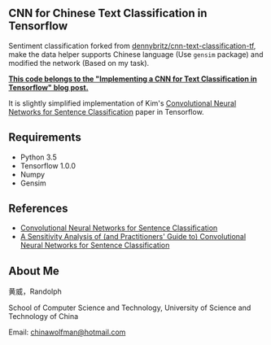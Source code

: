 ## CNN for Chinese Text Classification in Tensorflow

Sentiment classification forked from [dennybritz/cnn-text-classification-tf](https://github.com/dennybritz/cnn-text-classification-tf), make the data helper supports Chinese language (Use `gensim` package) and modified the network (Based on my task).

**[This code belongs to the "Implementing a CNN for Text Classification in Tensorflow" blog post.](http://www.wildml.com/2015/12/implementing-a-cnn-for-text-classification-in-tensorflow/)**

It is slightly simplified implementation of Kim's [Convolutional Neural Networks for Sentence Classification](http://arxiv.org/abs/1408.5882) paper in Tensorflow.

## Requirements

- Python 3.5
- Tensorflow 1.0.0
- Numpy
- Gensim

## References

- [Convolutional Neural Networks for Sentence Classification](http://arxiv.org/abs/1408.5882)
- [A Sensitivity Analysis of (and Practitioners' Guide to) Convolutional Neural Networks for Sentence Classification](http://arxiv.org/abs/1510.03820)

## About Me

黄威，Randolph

School of Computer Science and Technology, University of Science and Technology of China

Email: chinawolfman@hotmail.com